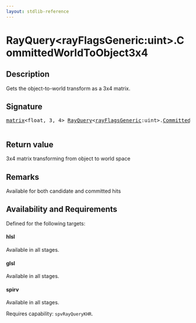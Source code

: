 ```yaml
---
layout: stdlib-reference
---
```


# RayQuery\<rayFlagsGeneric:uint\>\.CommittedWorldToObject3x4

## Description

Gets the object-to-world transform as a 3x4 matrix.



## Signature 

<pre>
<a href="../types/matrix/index" class="code_type">matrix</a>&lt;<span class="code_keyword">float</span>, 3, 4&gt; <a href="../types/rayquery-03/index" class="code_type">RayQuery</a>&lt;<a href="../types/rayquery-03/index#decl-rayFlagsGeneric" class="code_var">rayFlagsGeneric</a>:<span class="code_keyword">uint</span>&gt;.<a href="committedworldtoobject3x4-09eg">CommittedWorldToObject3x4</a>();

</pre>

## Return value
3x4 matrix transforming from object to world space

## Remarks
Available for both candidate and committed hits


## Availability and Requirements

Defined for the following targets:

#### hlsl
Available in all stages.

#### glsl
Available in all stages.

#### spirv
Available in all stages.

Requires capability: `spvRayQueryKHR`.


